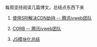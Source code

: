 每周坚持阅读几篇博文，总结点东西下来

1. [使用SRI解决CDN劫持 -- 腾讯ivweb团队](https://mp.weixin.qq.com/s?__biz=MzIzNjcwNzA2Mw==&mid=2247486163&idx=1&sn=92105500004f64e3b946a6a2010b69c8&chksm=e8d2874bdfa50e5d547a731e33e6e7fc12bf4e0e8993176d763b91626528ecdc45226bb87e79&mpshare=1&scene=1&srcid=0110F1yAtDRU1nbbRs3oo4kO&rd2werd=1#wechat_redirect)

2. [CORB -- 腾讯ivweb团队](https://mp.weixin.qq.com/s/Gw6W6kkECOym7Va2N7mzEw)

4. [JS模块化总结](https://segmentfault.com/a/1190000017466120#item-3-6)
